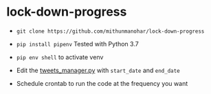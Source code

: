 # lock-down-progress

- `git clone https://github.com/mithunmanohar/lock-down-progress`

- `pip install pipenv` Tested with Python 3.7
- `pip env shell` to activate venv
-  Edit the [tweets_manager.py](https://github.com/mithunmanohar/lock-down-progress/blob/master/lock_down_progress/tweets_manager.py) with `start_date` and `end_date`
- Schedule crontab to run the code at the frequency you want
